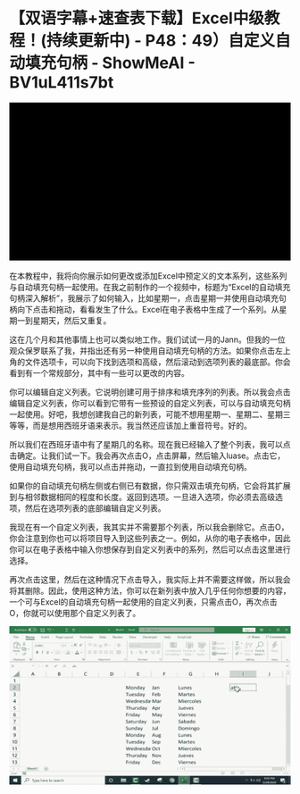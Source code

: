 # 【双语字幕+速查表下载】Excel中级教程！(持续更新中) - P48：49）自定义自动填充句柄 - ShowMeAI - BV1uL411s7bt

![](img/64bfa272469ffbb18049dcbe5e7a8e74_0.png)

在本教程中，我将向你展示如何更改或添加Excel中预定义的文本系列，这些系列与自动填充句柄一起使用。在我之前制作的一个视频中，标题为“Excel的自动填充句柄深入解析”，我展示了如何输入，比如星期一，点击星期一并使用自动填充句柄向下点击和拖动，看看发生了什么。Excel在电子表格中生成了一个系列。从星期一到星期天，然后又重复。

这在几个月和其他事情上也可以类似地工作。我们试试一月的Jann。但我的一位观众保罗联系了我，并指出还有另一种使用自动填充句柄的方法。如果你点击左上角的文件选项卡，可以向下找到选项和高级，然后滚动到选项列表的最底部。你会看到有一个常规部分，其中有一些可以更改的内容。

你可以编辑自定义列表。它说明创建可用于排序和填充序列的列表。所以我会点击编辑自定义列表，你可以看到它带有一些预设的自定义列表，可以与自动填充句柄一起使用。好吧，我想创建我自己的新列表，可能不想用星期一、星期二、星期三等等，而是想用西班牙语来表示。我当然还应该加上重音符号。好的。

所以我们在西班牙语中有了星期几的名称。现在我已经输入了整个列表，我可以点击确定。让我们试一下。我会再次点击O，点击屏幕，然后输入luase。点击它，使用自动填充句柄，我可以点击并拖动，一直拉到使用自动填充句柄。

如果你的自动填充句柄左侧或右侧已有数据，你只需双击填充句柄，它会将其扩展到与相邻数据相同的程度和长度。返回到选项。一旦进入选项，你必须去高级选项，然后在选项列表的底部编辑自定义列表。

我现在有一个自定义列表，我其实并不需要那个列表，所以我会删除它。点击O，你会注意到你也可以将项目导入到这些列表之一。例如，从你的电子表格中，因此你可以在电子表格中输入你想保存到自定义列表中的系列，然后可以点击这里进行选择。

再次点击这里，然后在这种情况下点击导入，我实际上并不需要这样做，所以我会将其删除。因此，使用这种方法，你可以在新列表中放入几乎任何你想要的内容，一个可与Excel的自动填充句柄一起使用的自定义列表，只需点击O，再次点击O，你就可以使用那个自定义列表了。

![](img/64bfa272469ffbb18049dcbe5e7a8e74_2.png)
